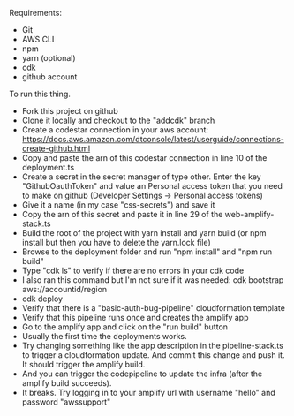 Requirements:
- Git
- AWS CLI
- npm
- yarn (optional)
- cdk
- github account

To run this thing.

- Fork this project on github
- Clone it locally and checkout to the "addcdk" branch
- Create a codestar connection in your aws account: https://docs.aws.amazon.com/dtconsole/latest/userguide/connections-create-github.html
- Copy and paste the arn of this codestar connection in line 10 of the deployment.ts
- Create a secret in the secret manager of type other. Enter the key "GithubOauthToken" and value an Personal access token that you need to make on github (Developer Settings -> Personal access tokens)
- Give it a name (in my case "css-secrets") and save it
- Copy the arn of this secret and paste it in line 29 of the web-amplify-stack.ts
- Build the root of the project with yarn install and yarn build (or npm install but then you have to delete the yarn.lock file)
- Browse to the deployment folder and run "npm install" and "npm run build"
- Type "cdk ls" to verify if there are no errors in your cdk code
- I also ran this command but I'm not sure if it was needed: cdk bootstrap aws://accountid/region
- cdk deploy
- Verify that there is a "basic-auth-bug-pipeline" cloudformation template
- Verify that this pipeline runs once and creates the amplify app
- Go to the amplify app and click on the "run build" button
- Usually the first time the deployments works.
- Try changing something like the app description in the pipeline-stack.ts to trigger a cloudformation update. And commit this change and push it. It should trigger the amplify build.
- And you can trigger the codepipeline to update the infra (after the amplify build succeeds).
- It breaks. Try logging in to your amplify url with username "hello" and password "awssupport"
